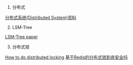 1.  分布式

   [分布式系统(Distributed System)资料](https://github.com/ty4z2008/Qix/blob/master/ds.md)
   
2.  LSM-Tree

   [LSM-Tree paper](https://www.cs.umb.edu/~poneil/lsmtree.pdf)

3.  分布式锁

   [How to do distributed locking](https://martin.kleppmann.com/2016/02/08/how-to-do-distributed-locking.html)
   [基于Redis的分布式锁到底安全吗](http://zhangtielei.com/posts/blog-redlock-reasoning.html)
